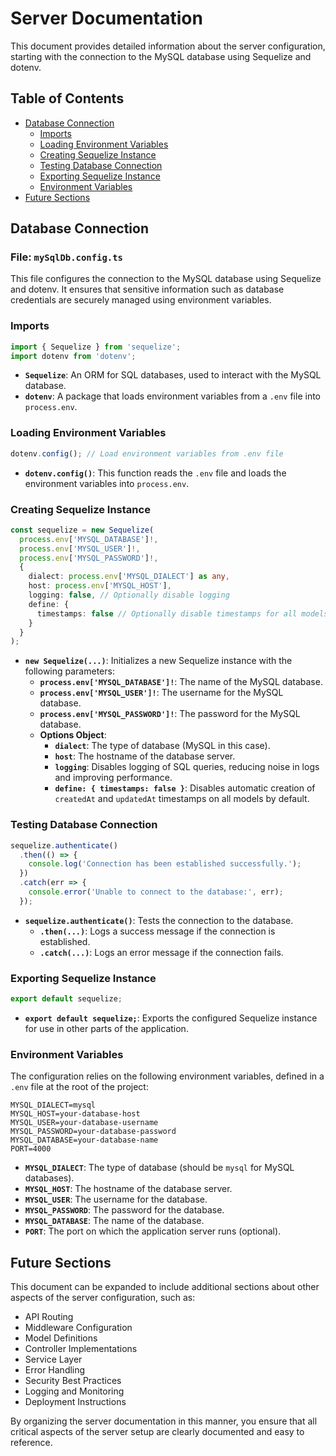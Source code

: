
# Server Documentation

This document provides detailed information about the server configuration, starting with the connection to the MySQL database using Sequelize and dotenv.

## Table of Contents
- [Database Connection](#database-connection)
  - [Imports](#imports)
  - [Loading Environment Variables](#loading-environment-variables)
  - [Creating Sequelize Instance](#creating-sequelize-instance)
  - [Testing Database Connection](#testing-database-connection)
  - [Exporting Sequelize Instance](#exporting-sequelize-instance)
  - [Environment Variables](#environment-variables)
- [Future Sections](#future-sections)

## Database Connection

### File: `mySqlDb.config.ts`

This file configures the connection to the MySQL database using Sequelize and dotenv. It ensures that sensitive information such as database credentials are securely managed using environment variables.

### Imports

```typescript
import { Sequelize } from 'sequelize';
import dotenv from 'dotenv';
```

- **`Sequelize`**: An ORM for SQL databases, used to interact with the MySQL database.
- **`dotenv`**: A package that loads environment variables from a `.env` file into `process.env`.

### Loading Environment Variables

```typescript
dotenv.config(); // Load environment variables from .env file
```

- **`dotenv.config()`**: This function reads the `.env` file and loads the environment variables into `process.env`.

### Creating Sequelize Instance

```typescript
const sequelize = new Sequelize(
  process.env['MYSQL_DATABASE']!, 
  process.env['MYSQL_USER']!, 
  process.env['MYSQL_PASSWORD']!, 
  {
    dialect: process.env['MYSQL_DIALECT'] as any,
    host: process.env['MYSQL_HOST'],
    logging: false, // Optionally disable logging
    define: {
      timestamps: false // Optionally disable timestamps for all models
    }
  }
);
```

- **`new Sequelize(...)`**: Initializes a new Sequelize instance with the following parameters:
  - **`process.env['MYSQL_DATABASE']!`**: The name of the MySQL database.
  - **`process.env['MYSQL_USER']!`**: The username for the MySQL database.
  - **`process.env['MYSQL_PASSWORD']!`**: The password for the MySQL database.
  - **Options Object**:
    - **`dialect`**: The type of database (MySQL in this case).
    - **`host`**: The hostname of the database server.
    - **`logging`**: Disables logging of SQL queries, reducing noise in logs and improving performance.
    - **`define: { timestamps: false }`**: Disables automatic creation of `createdAt` and `updatedAt` timestamps on all models by default.

### Testing Database Connection

```typescript
sequelize.authenticate()
  .then(() => {
    console.log('Connection has been established successfully.');
  })
  .catch(err => {
    console.error('Unable to connect to the database:', err);
  });
```

- **`sequelize.authenticate()`**: Tests the connection to the database.
  - **`.then(...)`**: Logs a success message if the connection is established.
  - **`.catch(...)`**: Logs an error message if the connection fails.

### Exporting Sequelize Instance

```typescript
export default sequelize;
```

- **`export default sequelize;`**: Exports the configured Sequelize instance for use in other parts of the application.

### Environment Variables

The configuration relies on the following environment variables, defined in a `.env` file at the root of the project:

```
MYSQL_DIALECT=mysql
MYSQL_HOST=your-database-host
MYSQL_USER=your-database-username
MYSQL_PASSWORD=your-database-password
MYSQL_DATABASE=your-database-name
PORT=4000
```

- **`MYSQL_DIALECT`**: The type of database (should be `mysql` for MySQL databases).
- **`MYSQL_HOST`**: The hostname of the database server.
- **`MYSQL_USER`**: The username for the database.
- **`MYSQL_PASSWORD`**: The password for the database.
- **`MYSQL_DATABASE`**: The name of the database.
- **`PORT`**: The port on which the application server runs (optional).

## Future Sections

This document can be expanded to include additional sections about other aspects of the server configuration, such as:

- API Routing
- Middleware Configuration
- Model Definitions
- Controller Implementations
- Service Layer
- Error Handling
- Security Best Practices
- Logging and Monitoring
- Deployment Instructions

By organizing the server documentation in this manner, you ensure that all critical aspects of the server setup are clearly documented and easy to reference.
